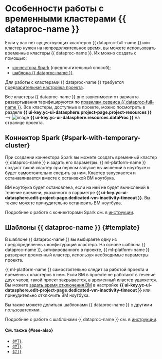 # Особенности работы с временными кластерами {{ dataproc-name }}

Если у вас нет существующих кластеров {{ dataproc-full-name }} или кластер нужен на непродолжительное время, вы можете использовать временные кластеры {{ dataproc-name }}. Их можно создать с помощью:

* [коннектора Spark](#spark-with-temporary-cluster) (предпочтительный способ);
* [шаблона {{ dataproc-name }}](#template).

Для работы с кластерами {{ dataproc-name }} требуется [предварительная настройка проекта](data-proc.md#settings).

Все кластеры {{ dataproc-name }} вне зависимости от варианта развертывания тарифицируются по [правилам сервиса {{ dataproc-full-name }}](../../data-proc/pricing.md). Все кластеры, доступные в проекте, можно посмотреть в разделе **{{ ui-key.yc-ui-datasphere.project-page.project-resources }}** ⟶ ![image](../../_assets/data-proc/data-proc.svg) **{{ ui-key.yc-ui-datasphere.resources.dataProc }}** на странице проекта.

## Коннектор Spark {#spark-with-temporary-cluster}

При создании коннектора Spark вы можете создать временный кластер {{ dataproc-name }} и задать его параметры. {{ ml-platform-name }} создаст такой кластер при первом запуске вычислений в ноутбуке и будет самостоятельно следить за ним. Кластер запускается и останавливается вместе с остановкой ВМ ноутбука.

ВМ ноутбука будет остановлена, если на ней не будет вычислений в течение времени, указанного в параметре **{{ ui-key.yc-ui-datasphere.edit-project-page.dedicated-vm-inactivity-timeout }}**. Вы также можете принудительно остановить ВМ ноутбука.

Подробнее о работе с коннекторами Spark см. в [инструкции](../operations/data/spark-connectors.md).

## Шаблоны {{ dataproc-name }} {#template}

В шаблоне {{ dataproc-name }} вы выбираете одну из предопределенных конфигураций кластера. На основе шаблона {{ dataproc-name }}, активированного в проекте, {{ ml-platform-name }} развернет временный кластер, используя необходимые параметры проекта.

{{ ml-platform-name }} самостоятельно следит за работой проекта и временных кластеров в нем. Если ВМ в проекте не работают в течение двух часов, такой проект закрывается, а временный кластер удаляется. Вы можете [задать время отключения ВМ](../operations/projects/update.md) в настройке **{{ ui-key.yc-ui-datasphere.edit-project-page.dedicated-vm-inactivity-timeout }}** или принудительно отключить ВМ ноутбука.

Вы также можете делиться шаблонами {{ dataproc-name }} с другими пользователями.

Подробнее о работе с шаблонами {{ dataproc-name }} см. в [инструкции](../operations/data-proc-template.md).

#### См. также {#see-also}

* [{#T}](data-proc-template.md).
* [{#T}](../tutorials/data-proc-integration.md).
* [{#T}](spark-connector.md).
